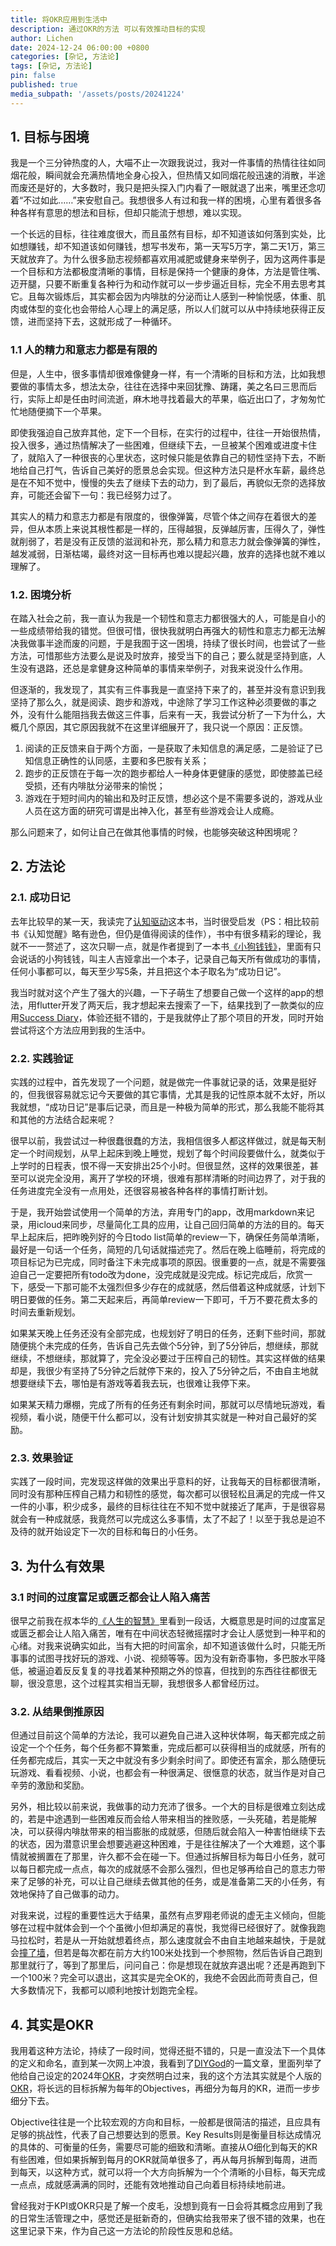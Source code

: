 ```yaml
---
title: 将OKR应用到生活中
description: 通过OKR的方法 可以有效推动目标的实现
author: Lichen
date: 2024-12-24 06:00:00 +0800
categories: [杂记, 方法论]
tags: [杂记, 方法论]
pin: false
published: true
media_subpath: '/assets/posts/20241224'
---
```


## 1. 目标与困境

我是一个三分钟热度的人，大喵不止一次跟我说过，我对一件事情的热情往往如同烟花般，瞬间就会充满热情地全身心投入，但热情又如同烟花般迅速的消散，半途而废还是好的，大多数时，我只是把头探入门内看了一眼就退了出来，嘴里还念叨着“不过如此……”来安慰自己。我想很多人有过和我一样的困境，心里有着很多各种各样有意思的想法和目标，但却只能流于想想，难以实现。

一个长远的目标，往往难度很大，而且虽然有目标，却不知道该如何落到实处，比如想赚钱，却不知道该如何赚钱，想写书发布，第一天写5万字，第二天1万，第三天就放弃了。为什么很多励志视频都喜欢用减肥或健身来举例子，因为这两件事是一个目标和方法都极度清晰的事情，目标是保持一个健康的身体，方法是管住嘴、迈开腿，只要不断重复各种行为和动作就可以一步步逼近目标，完全不用去思考其它。且每次锻炼后，其实都会因为内啡肽的分泌而让人感到一种愉悦感，体重、肌肉或体型的变化也会带给人心理上的满足感，所以人们就可以从中持续地获得正反馈，进而坚持下去，这就形成了一种循环。

### 1.1 人的精力和意志力都是有限的

但是，人生中，很多事情却很难像健身一样，有一个清晰的目标和方法，比如我想要做的事情太多，想法太杂，往往在选择中来回犹豫、踌躇，美之名曰三思而后行，实际上却是任由时间流逝，麻木地寻找着最大的苹果，临近出口了，才匆匆忙忙地随便摘下一个苹果。

即使我强迫自己放弃其他，定下一个目标，在实行的过程中，往往一开始很热情，投入很多，通过热情解决了一些困难，但继续下去，一旦被某个困难或进度卡住了，就陷入了一种很丧的心里状态，这时候只能是依靠自己的韧性坚持下去，不断地给自己打气，告诉自己美好的愿景总会实现。但这种方法只是杯水车薪，最终总是在不知不觉中，慢慢的失去了继续下去的动力，到了最后，再貌似无奈的选择放弃，可能还会留下一句：我已经努力过了。

其实人的精力和意志力都是有限度的，很像弹簧，尽管个体之间存在着很大的差异，但从本质上来说其根性都是一样的，压得越狠，反弹越厉害，压得久了，弹性就削弱了，若是没有正反馈的滋润和补充，那么精力和意志力就会像弹簧的弹性，越发减弱，日渐枯竭，最终对这一目标再也难以提起兴趣，放弃的选择也就不难以理解了。

### 1.2. 困境分析

在踏入社会之前，我一直认为我是一个韧性和意志力都很强大的人，可能是自小的一些成绩带给我的错觉。但很可惜，很快我就明白再强大的韧性和意志力都无法解决我做事半途而废的问题，于是我囿于这一困境，持续了很长时间，也尝试了一些方法，可惜那些方法要么是说及时放弃，接受当下的自己；要么就是坚持到底，人生没有退路，还总是拿健身这种简单的事情来举例子，对我来说没什么作用。

但逐渐的，我发现了，其实有三件事我是一直坚持下来了的，甚至并没有意识到我坚持了那么久，就是阅读、跑步和游戏，中途除了学习工作这种必须要做的事之外，没有什么能阻挡我去做这三件事，后来有一天，我尝试分析了一下为什么，大概几个原因，其它原因我就不在这里详细展开了，我只说一个原因：正反馈。

1. 阅读的正反馈来自于两个方面，一是获取了未知信息的满足感，二是验证了已知信息正确性的认同感，主要和多巴胺有关系；
2. 跑步的正反馈在于每一次的跑步都给人一种身体更健康的感觉，即使膝盖已经受损，还有内啡肽分泌带来的愉悦；
3. 游戏在于短时间内的输出和及时正反馈，想必这个是不需要多说的，游戏从业人员在这方面的研究可谓是出神入化，甚至有些游戏会让人成瘾。

那么问题来了，如何让自己在做其他事情的时候，也能够突破这种困境呢？

## 2. 方法论

### 2.1. 成功日记

去年比较早的某一天，我读完了[认知驱动](https://book.douban.com/subject/35548280/)这本书，当时很受启发（PS：相比较前书《认知觉醒》略有逊色，但仍是值得阅读的佳作），书中有很多精彩的理论，我就不一一赘述了，这次只聊一点，就是作者提到了一本书[《小狗钱钱》](https://book.douban.com/subject/1095634/)，里面有只会说话的小狗钱钱，叫主人吉娅拿出一个本子，记录自己每天所有做成功的事情，任何小事都可以，每天至少写5条，并且把这个本子取名为“成功日记”。

我当时就对这个产生了强大的兴趣，一下子萌生了想要自己做一个这样的app的想法，用flutter开发了两天后，我才想起来去搜索了一下，结果找到了一款类似的应用[Success Diary](https://apps.apple.com/cn/app/success-diary-record-happiness/id1496539349?l=en-US)，体验还挺不错的，于是我就停止了那个项目的开发，同时开始尝试将这个方法应用到我的生活中。

### 2.2. 实践验证

实践的过程中，首先发现了一个问题，就是做完一件事就记录的话，效果是挺好的，但我很容易就忘记今天要做的其它事情，尤其是我的记性原本就不太好，所以我就想，“成功日记”是事后记录，而且是一种极为简单的形式，那么我能不能将其和其他的方法结合起来呢？

很早以前，我尝试过一种很蠢很蠢的方法，我相信很多人都这样做过，就是每天制定一个时间规划，从早上起床到晚上睡觉，规划了每个时间段要做什么，就类似于上学时的日程表，恨不得一天安排出25个小时。但很显然，这样的效果很差，甚至可以说完全没用，离开了学校的环境，很难有那样清晰的时间边界了，对于我的任务进度完全没有一点用处，还很容易被各种各样的事情打断计划。

于是，我开始尝试使用一个简单的方法，弃用专门的app，改用markdown来记录，用icloud来同步，尽量简化工具的应用，让自己回归简单的方法的目的。每天早上起床后，把昨晚列好的今日todo list简单的review一下，确保任务简单清晰，最好是一句话一个任务，简短的几句话就描述完了。然后在晚上临睡前，将完成的项目标记为已完成，同时备注下未完成事项的原因。很重要的一点，就是不需要强迫自己一定要把所有todo改为done，没完成就是没完成。标记完成后，欣赏一下，感受一下那可能不太强烈但多少存在的成就感，然后借着这种成就感，计划下明日要做的任务。第二天起来后，再简单review一下即可，千万不要花费太多的时间去重新规划。

如果某天晚上任务还没有全部完成，也规划好了明日的任务，还剩下些时间，那就随便挑个未完成的任务，告诉自己先去做个5分钟，到了5分钟后，想继续，那就继续，不想继续，那就算了，完全没必要过于压榨自己的韧性。其实这样做的结果却是，我很少有坚持了5分钟之后就停下来的，投入了5分钟之后，不由自主地就想要继续下去，哪怕是有游戏等着我去玩，也很难让我停下来。

如果某天精力爆棚，完成了所有的任务还有剩余时间，那就可以尽情地玩游戏，看视频，看小说，随便干什么都可以，没有计划安排其实就是一种对自己最好的奖励。

### 2.3. 效果验证

实践了一段时间，完发现这样做的效果出乎意料的好，让我每天的目标都很清晰，同时没有那种压榨自己精力和韧性的感觉，每次都可以很轻松且满足的完成一件又一件的小事，积少成多，最终的目标往往在不知不觉中就接近了尾声，于是很容易就会有一种成就感，我竟然可以完成这么多事情，太了不起了！以至于我总是迫不及待的就开始设定下一次的目标和每日的小任务。

## 3. 为什么有效果

### 3.1 时间的过度富足或匮乏都会让人陷入痛苦

很早之前我在叔本华的[《人生的智慧》](https://book.douban.com/subject/3261600/)里看到一段话，大概意思是时间的过度富足或匮乏都会让人陷入痛苦，唯有在中间状态轻微摇摆时才会让人感觉到一种平和的心绪。对我来说确实如此，当有大把的时间富余，却不知道该做什么时，只能无所事事的试图寻找好玩的游戏、小说、视频等等。因为没有新奇事物，多巴胺水平降低，被逼迫着反反复复的寻找着某种预期之外的惊喜，但找到的东西往往都很无聊，很没意思，这个过程其实相当无聊，我想很多人都曾经历过。

### 3.2. 从结果倒推原因

但通过目前这个简单的方法论，我可以避免自己进入这种状体啊，每天都完成之前设定一个个任务，每个任务都不算繁重，完成后都可以获得相当的成就感，所有的任务都完成后，其实一天之中就没有多少剩余时间了。即使还有富余，那么随便玩玩游戏、看看视频、小说，也都会有一种很满足、很惬意的状态，就当作是对自己辛劳的激励和奖励。

另外，相比较以前来说，我做事的动力充沛了很多。一个大的目标是很难立刻达成的，若是中途遇到一些困难反而会给人带来相当的挫败感，一头死磕，若是能解决，可以获得内啡肽带来的相当膨胀的成就感，但随后就会陷入一种害怕继续下去的状态，因为潜意识里会想要逃避这种困难，于是往往解决了一个大难题，这个事情就被搁置在了那里，许久都不会在碰一下。但通过拆解目标为每日小任务，就可以每日都完成一点点，每次的成就感不会那么强烈，但也足够再给自己的意志力带来了足够的补充，可以让自己继续去做其他的任务，或是准备第二天的小任务，有效地保持了自己做事的动力。

对我来说，过程的重要性远大于结果，虽然有点罗翔老师说的虚无主义倾向，但能够在过程中就体会到一个个虽微小但却满足的喜悦，我觉得已经很好了。就像我跑马拉松时，若是从一开始就想着终点，那么速度就会不由自主地越来越快，于是就会[撞了墙](https://www.codoon.com/iec/article/BwBW8wzFp2o=)，但若是每次都在前方大约100米处找到一个参照物，然后告诉自己跑到那里就行了，等到了那里后，问问自己：你是想现在就放弃退出呢？还是再跑到下一个100米？完全可以退出，这其实是完全OK的，我绝不会因此而苛责自己，但大多数情况下，我都可以顺利地按计划跑完全程。

## 4. 其实是OKR

我用着这种方法论，持续了一段时间，觉得还挺不错的，只是一直没法下一个具体的定义和命名，直到某一次网上冲浪，我看到了[DIYGod](https://diygod.cc)的一篇文章，里面列举了他给自己设定的2024年[OKR](https://diygod.cc/2023#user-content-%EF%B8%8F-okr)，才突然明白过来，我的这个方法其实就是个人版的[OKR](https://en.wikipedia.org/wiki/Objectives_and_key_results)，将长远的目标拆解为每年的Objectives，再细分为每月的KR，进而一步步细分下去。

Objective往往是一个比较宏观的方向和目标，一般都是很简洁的描述，且应具有足够的挑战性，代表了自己想要达到的愿景。Key Results则是衡量目标达成情况的具体的、可衡量的任务，需要尽可能的细致和清晰。直接从O细化到每天的KR有些困难，但如果拆解到每月的OKR就简单很多了，再从每月拆解到每周，进而到每天，以这种方式，就可以将一个大方向拆解为一个个清晰的小目标，每天完成一点点，成就感满满的同时，还能有效地推动自己向着目标持续地前进。

曾经我对于KPI或OKR只是了解一个皮毛，没想到竟有一日会将其概念应用到了我的日常生活管理之中，感觉还是挺新奇的，但确实给我带来了很不错的效果，也在这里记录下来，作为自己这一方法论的阶段性反思和总结。